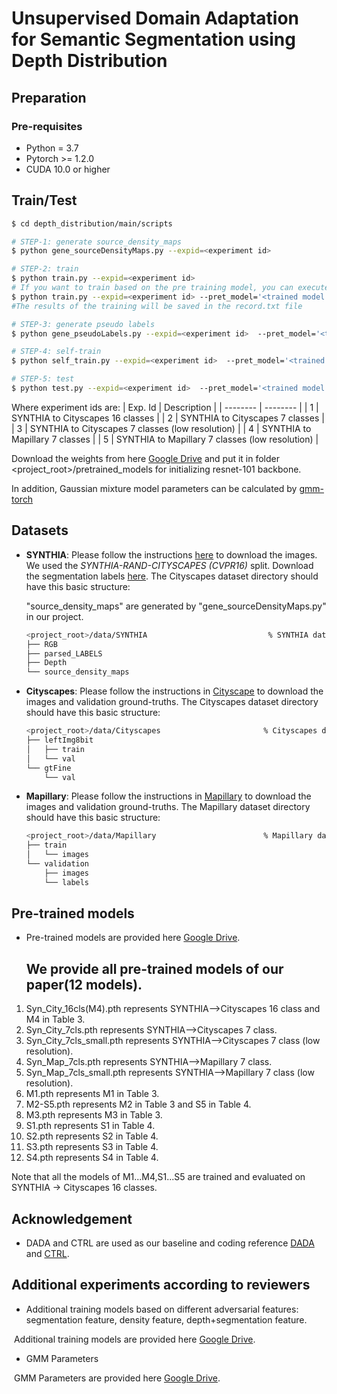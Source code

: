 # Unsupervised Domain Adaptation for Semantic Segmentation using Depth Distribution



## Preparation

### Pre-requisites

* Python = 3.7
* Pytorch >= 1.2.0
* CUDA 10.0 or higher



## Train/Test

```bash
$ cd depth_distribution/main/scripts

# STEP-1: generate source_density_maps
$ python gene_sourceDensityMaps.py --expid=<experiment id>

# STEP-2: train
$ python train.py --expid=<experiment id>
# If you want to train based on the pre training model, you can execute the command
$ python train.py --expid=<experiment id> --pret_model='<trained model path,it should be noted that the pre-trained model name cannot be changed, and the corresponding adversarial network model should be placed in the same folder.>'
#The results of the training will be saved in the record.txt file

# STEP-3: generate pseudo labels
$ python gene_pseudoLabels.py --expid=<experiment id>  --pret_model='<trained model path>' --output_dir = '../../data/Cityscapes(here is Cityscapes or Mapillary )/pseudo_labels'                             

# STEP-4: self-train
$ python self_train.py --expid=<experiment id>  --pret_model='<trained model path>'

# STEP-5: test
$ python test.py --expid=<experiment id>  --pret_model='<trained model path>'
```
Where experiment ids are:
| Exp. Id | Description |
| -------- | -------- |
|  1   | SYNTHIA to Cityscapes 16 classes |
|  2    | SYNTHIA to Cityscapes 7 classes |
|  3   | SYNTHIA to Cityscapes 7 classes (low resolution) |
|  4    | SYNTHIA to Mapillary 7 classes |
|  5   | SYNTHIA to Mapillary 7 classes (low resolution) |

Download the weights from here  [Google Drive](https://drive.google.com/drive/folders/1R6IWvC6DHiYyyvXlxwljoS_BYyEBSPd4)  and put it in  folder  <project_root>/pretrained_models  for initializing resnet-101 backbone.

In addition, Gaussian mixture model parameters can be calculated by [gmm-torch](https://github.com/ldeecke/gmm-torch)




## Datasets

* **SYNTHIA**: Please follow the instructions [here](http://synthia-dataset.net/downloads/) to download the images.
  We used the *SYNTHIA-RAND-CITYSCAPES (CVPR16)* split. 
  Download the segmentation labels  [here](https://drive.google.com/file/d/1TA0FR-TRPibhztJI5-OFP4iBNaDDkQFa/view?usp=sharing). 
  The Cityscapes dataset directory should have this basic structure:
  
  "source_density_maps" are generated by "gene_sourceDensityMaps.py" in our project.
  
  ```bash
  <project_root>/data/SYNTHIA                           % SYNTHIA dataset root
  ├── RGB
  ├── parsed_LABELS
  ├── Depth
  └── source_density_maps
  ```
  
* **Cityscapes**: Please follow the instructions in [Cityscape](https://www.cityscapes-dataset.com/) 
  to download the images and validation ground-truths. 
  The Cityscapes dataset directory should have this basic structure:
  
  ```bash
  <project_root>/data/Cityscapes                       % Cityscapes dataset root
  ├── leftImg8bit
  │   ├── train
  │   └── val
  └── gtFine
      └── val
  ```
  
* **Mapillary**: Please follow the instructions in [Mapillary](https://www.mapillary.com/dataset) 
  to download the images and validation ground-truths. 
  The Mapillary dataset directory should have this basic structure:
  
  ```bash
  <project_root>/data/Mapillary                        % Mapillary dataset root
  ├── train
  │   └── images
  └── validation
      ├── images
      └── labels
  ```



## Pre-trained models

+ Pre-trained models are provided here   [Google Drive](https://drive.google.com/drive/folders/1R6IWvC6DHiYyyvXlxwljoS_BYyEBSPd4).

  ## We provide all pre-trained models of our paper(12 models).

1. Syn_City_16cls(M4).pth represents SYNTHIA-->Cityscapes 16 class and M4 in Table 3.  
2. Syn_City_7cls.pth represents SYNTHIA-->Cityscapes 7 class.  
3. Syn_City_7cls_small.pth represents SYNTHIA-->Cityscapes 7 class (low resolution).  
4. Syn_Map_7cls.pth represents SYNTHIA-->Mapillary 7 class.  
5. Syn_Map_7cls_small.pth represents SYNTHIA-->Mapillary 7 class (low resolution).  
6. M1.pth represents  M1 in Table 3.  
7. M2-S5.pth represents  M2 in Table 3 and S5 in Table 4. 
8. M3.pth represents  M3 in Table 3.  
9. S1.pth represents  S1 in Table 4.  
10. S2.pth represents  S2 in Table 4.  
11. S3.pth represents  S3 in Table 4.  
12. S4.pth represents S4 in Table 4.

Note that all the models of M1...M4,S1...S5 are trained and evaluated on SYNTHIA → Cityscapes  16 classes.



## Acknowledgement 

+ DADA and CTRL are used as our baseline and coding reference [DADA](https://github.com/valeoai/DADA) and [CTRL](https://github.com/susaha/ctrl-uda).



## Additional experiments according to reviewers 

+ Additional training models based on different adversarial features: segmentation feature, density feature, depth+segmentation feature.

​        Additional training models are provided here   [Google Drive](https://drive.google.com/drive/folders/1R6IWvC6DHiYyyvXlxwljoS_BYyEBSPd4).



+ GMM Parameters

​       GMM Parameters are provided here   [Google Drive](https://drive.google.com/drive/folders/1R6IWvC6DHiYyyvXlxwljoS_BYyEBSPd4).